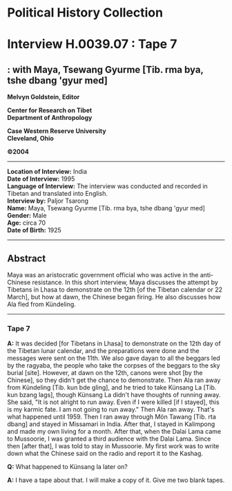 # Political History Collection  
# Interview H.0039.07 : Tape 7  
##  : with Maya, Tsewang Gyurme [Tib. rma bya, tshe dbang 'gyur med]  


**Melvyn Goldstein, Editor**  

**Center for Research on Tibet**  
**Department of Anthropology**  

**Case Western Reserve University**  
**Cleveland, Ohio**  

**©2004**  

---  
**Location of Interview:** India  
**Date of Interview:** 1995  
**Language of Interview:** The interview was conducted and recorded in Tibetan and translated into English.  
**Interview by:** Paljor Tsarong  
**Name:** Maya, Tsewang Gyurme [Tib. rma bya, tshe dbang 'gyur med]  
**Gender:** Male  
**Age:** circa 70  
**Date of Birth:** 1925  

---  
## Abstract  

 Maya was an aristocratic government official who was active in the anti-Chinese resistance. In this short interview, Maya discusses the attempt by Tibetans in Lhasa to demonstrate on the 12th [of the Tibetan calendar or 22 March], but how at dawn, the Chinese began firing. He also discusses how Ala fled from Kündeling. 
  
---
### Tape 7  
**A:**  It was decided [for Tibetans in Lhasa] to demonstrate on the 12th day of the Tibetan lunar calendar, and the preparations were done and the messages were sent on the 11th. We also gave dayan to all the beggars led by the ragyaba, the people who take the corpses of the beggars to the sky burial [site]. However, at dawn on the 12th, canons were shot [by the Chinese], so they didn't get the chance to demonstrate. Then Ala ran away from Kündeling [Tib. kun bde gling], and he tried to take Künsang La [Tib. kun bzang lags], though Künsang La didn't have thoughts of running away. She said, "It is not alright to run away. Even if I were killed [if I stayed], this is my karmic fate. I am not going to run away." Then Ala ran away. That's what happened until 1959. Then I ran away through Mön Tawang [Tib. rta dbang] and stayed in Missamari in India. After that, I stayed in Kalimpong and made my own living for a month. After that, when the Dalai Lama came to Mussoorie, I was granted a third audience with the Dalai Lama. Since then [after that], I was told to stay in Mussoorie. My first work was to write down what the Chinese said on the radio and report it to the Kashag.   

**Q:**  What happened to Künsang la later on?   

**A:**  I have a tape about that. I will make a copy of it. Give me two blank tapes.   

